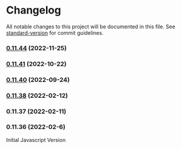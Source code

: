 # Changelog

All notable changes to this project will be documented in this file. See [standard-version](https://github.com/conventional-changelog/standard-version) for commit guidelines.

### [0.11.44](https://github.com/EOCOnline/RangerTrak/compare/v0.11.40...v0.11.44) (2022-11-25)

### [0.11.41](https://github.com/EOCOnline/RangerTrak/compare/v0.11.40...v0.11.41) (2022-10-22)
### [0.11.40](https://github.com/EOCOnline/RangerTrak/compare/v0.11.38...v0.11.40) (2022-09-24)
### [0.11.38](https://github.com/EOCOnline/RangerTrak/compare/v0.11.37...v0.11.38) (2022-02-12)

### 0.11.37 (2022-02-11)

### 0.11.36 (2022-02-6)


Initial Javascript Version
